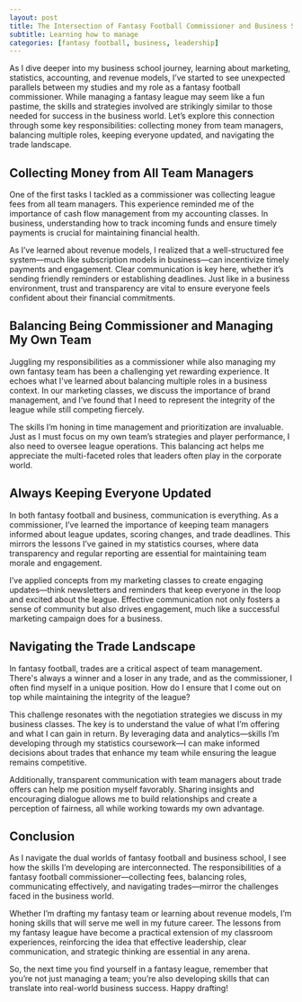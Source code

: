 ```yaml
---
layout: post
title: The Intersection of Fantasy Football Commissioner and Business School Learning
subtitle: Learning how to manage
categories: [fantasy football, business, leadership]
---
```


As I dive deeper into my business school journey, learning about marketing, statistics, accounting, and revenue models, I’ve started to see unexpected parallels between my studies and my role as a fantasy football commissioner. While managing a fantasy league may seem like a fun pastime, the skills and strategies involved are strikingly similar to those needed for success in the business world. Let’s explore this connection through some key responsibilities: collecting money from team managers, balancing multiple roles, keeping everyone updated, and navigating the trade landscape.

## Collecting Money from All Team Managers

One of the first tasks I tackled as a commissioner was collecting league fees from all team managers. This experience reminded me of the importance of cash flow management from my accounting classes. In business, understanding how to track incoming funds and ensure timely payments is crucial for maintaining financial health.

As I’ve learned about revenue models, I realized that a well-structured fee system—much like subscription models in business—can incentivize timely payments and engagement. Clear communication is key here, whether it’s sending friendly reminders or establishing deadlines. Just like in a business environment, trust and transparency are vital to ensure everyone feels confident about their financial commitments.

## Balancing Being Commissioner and Managing My Own Team

Juggling my responsibilities as a commissioner while also managing my own fantasy team has been a challenging yet rewarding experience. It echoes what I've learned about balancing multiple roles in a business context. In our marketing classes, we discuss the importance of brand management, and I’ve found that I need to represent the integrity of the league while still competing fiercely.

The skills I’m honing in time management and prioritization are invaluable. Just as I must focus on my own team’s strategies and player performance, I also need to oversee league operations. This balancing act helps me appreciate the multi-faceted roles that leaders often play in the corporate world.

## Always Keeping Everyone Updated

In both fantasy football and business, communication is everything. As a commissioner, I’ve learned the importance of keeping team managers informed about league updates, scoring changes, and trade deadlines. This mirrors the lessons I’ve gained in my statistics courses, where data transparency and regular reporting are essential for maintaining team morale and engagement.

I’ve applied concepts from my marketing classes to create engaging updates—think newsletters and reminders that keep everyone in the loop and excited about the league. Effective communication not only fosters a sense of community but also drives engagement, much like a successful marketing campaign does for a business.

## Navigating the Trade Landscape

In fantasy football, trades are a critical aspect of team management. There's always a winner and a loser in any trade, and as the commissioner, I often find myself in a unique position. How do I ensure that I come out on top while maintaining the integrity of the league?

This challenge resonates with the negotiation strategies we discuss in my business classes. The key is to understand the value of what I’m offering and what I can gain in return. By leveraging data and analytics—skills I’m developing through my statistics coursework—I can make informed decisions about trades that enhance my team while ensuring the league remains competitive.

Additionally, transparent communication with team managers about trade offers can help me position myself favorably. Sharing insights and encouraging dialogue allows me to build relationships and create a perception of fairness, all while working towards my own advantage.

## Conclusion

As I navigate the dual worlds of fantasy football and business school, I see how the skills I’m developing are interconnected. The responsibilities of a fantasy football commissioner—collecting fees, balancing roles, communicating effectively, and navigating trades—mirror the challenges faced in the business world.

Whether I’m drafting my fantasy team or learning about revenue models, I’m honing skills that will serve me well in my future career. The lessons from my fantasy league have become a practical extension of my classroom experiences, reinforcing the idea that effective leadership, clear communication, and strategic thinking are essential in any arena.

So, the next time you find yourself in a fantasy league, remember that you’re not just managing a team; you’re also developing skills that can translate into real-world business success. Happy drafting!
